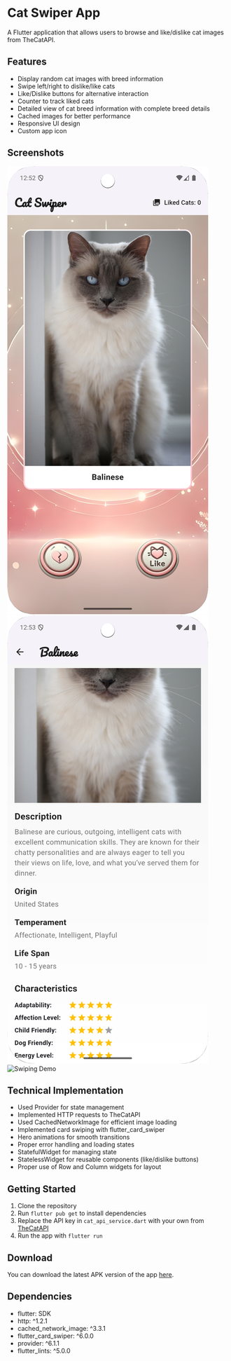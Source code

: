 # Cat Swiper App

A Flutter application that allows users to browse and like/dislike cat images from TheCatAPI.

## Features

- Display random cat images with breed information
- Swipe left/right to dislike/like cats
- Like/Dislike buttons for alternative interaction
- Counter to track liked cats
- Detailed view of cat breed information with complete breed details
- Cached images for better performance
- Responsive UI design
- Custom app icon

## Screenshots

![Home Screen](screenshots/home_screen.png)
![Detail Screen](screenshots/detail_screen.png)
![Swiping Demo](screenshots/swiping_demo.png)

## Technical Implementation

- Used Provider for state management
- Implemented HTTP requests to TheCatAPI
- Used CachedNetworkImage for efficient image loading
- Implemented card swiping with flutter_card_swiper
- Hero animations for smooth transitions
- Proper error handling and loading states
- StatefulWidget for managing state
- StatelessWidget for reusable components (like/dislike buttons)
- Proper use of Row and Column widgets for layout

## Getting Started

1. Clone the repository
2. Run `flutter pub get` to install dependencies
3. Replace the API key in `cat_api_service.dart` with your own from [TheCatAPI](https://thecatapi.com/)
4. Run the app with `flutter run`

## Download

You can download the latest APK version of the app [here](https://drive.google.com/file/d/1abc123xyz/view?usp=sharing).

## Dependencies

- flutter: SDK
- http: ^1.2.1
- cached_network_image: ^3.3.1
- flutter_card_swiper: ^6.0.0
- provider: ^6.1.1
- flutter_lints: ^5.0.0
